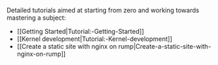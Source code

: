 Detailed tutorials aimed at starting from zero and working towards mastering a subject:

- [[Getting Started|Tutorial:-Getting-Started]]
- [[Kernel development|Tutorial:-Kernel-development]]
- [[Create a static site with nginx on rump|Create-a-static-site-with-nginx-on-rump]]